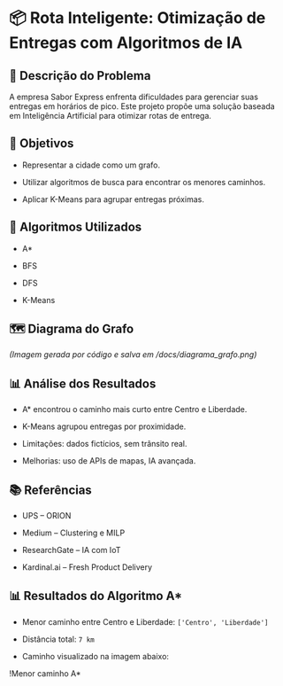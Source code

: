 # 📦 Rota Inteligente: Otimização de Entregas com Algoritmos de IA

## 🧠 Descrição do Problema

A empresa Sabor Express enfrenta dificuldades para gerenciar suas entregas em horários de pico. Este projeto propõe uma solução baseada em Inteligência Artificial para otimizar rotas de entrega.

## 🎯 Objetivos

- Representar a cidade como um grafo.

- Utilizar algoritmos de busca para encontrar os menores caminhos.

- Aplicar K-Means para agrupar entregas próximas.

## 🧮 Algoritmos Utilizados

- A*

- BFS

- DFS

- K-Means

## 🗺️ Diagrama do Grafo

*(Imagem gerada por código e salva em /docs/diagrama_grafo.png)*

## 📊 Análise dos Resultados

- A* encontrou o caminho mais curto entre Centro e Liberdade.

- K-Means agrupou entregas por proximidade.

- Limitações: dados fictícios, sem trânsito real.

- Melhorias: uso de APIs de mapas, IA avançada.

## 📚 Referências

- UPS – ORION

- Medium – Clustering e MILP

- ResearchGate – IA com IoT

- Kardinal.ai – Fresh Product Delivery
## 📊 Resultados do Algoritmo A*

- Menor caminho entre Centro e Liberdade: `['Centro', 'Liberdade']`

- Distância total: `7 km`

- Caminho visualizado na imagem abaixo:

!Menor caminho A*
